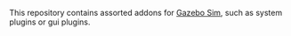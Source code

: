 
This repository contains assorted addons for [Gazebo Sim](https://gazebosim.org/), such as system plugins or gui plugins.


